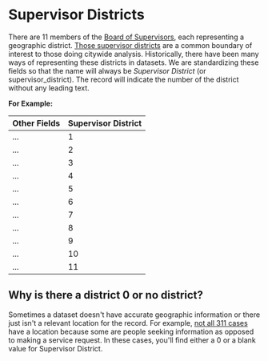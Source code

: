 # Supervisor Districts
There are 11 members of the [Board of Supervisors](http://www.sfbos.org/), each representing a geographic district. [Those supervisor districts](https://data.sfgov.org/Geographic-Locations-and-Boundaries/Supervisor-Districts-as-of-April-2012/xz9b-wyfc) are a common boundary of interest to those doing citywide analysis. Historically, there have been many ways of representing these districts in datasets. We are standardizing these fields so that the name will always be *Supervisor District* (or supervisor_district). The record will indicate the number of the district without any leading text.

**For Example:**

| Other Fields | Supervisor District |
| -- | -- |
| ... | 1 |
| ... | 2 |
| ... | 3 |
| ... | 4 |
| ... | 5 |
| ... | 6 |
| ... | 7 |
| ... | 8 |
| ... | 9 |
| ... | 10 |
| ... | 11 |

## Why is there a district 0 or no district?
Sometimes a dataset doesn't have accurate geographic information or there just isn't a relevant location for the record. For example, [not all 311 cases](https://data.sfgov.org/City-Infrastructure/Case-Data-from-San-Francisco-311-SF311-/vw6y-z8j6) have a location because some are people seeking information as opposed to making a service request. In these cases, you'll find either a 0 or a blank value for Supervisor District.